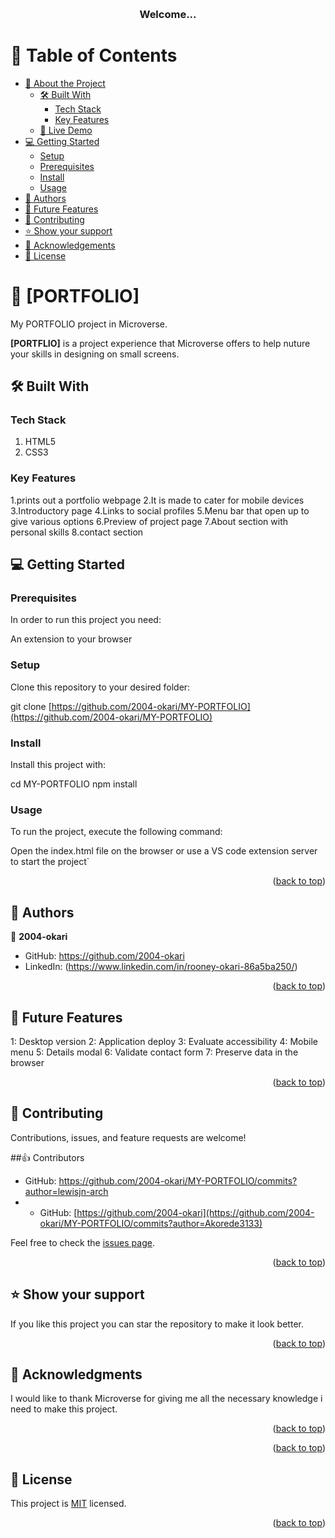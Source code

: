 <a name="readme-top"></a>

<div align="center">
  
  <br/>

  <h3><b>Welcome...</b></h3>

</div>

# 📗 Table of Contents

- [📖 About the Project](#about-project)
  - [🛠 Built With](#built-with)
    - [Tech Stack](#tech-stack)
    - [Key Features](#key-features)
  - [🚀 Live Demo](#live-demo)
- [💻 Getting Started](#getting-started)
  - [Setup](#setup)
  - [Prerequisites](#prerequisites)
  - [Install](#install)
  - [Usage](#usage)
- [👥 Authors](#authors)
- [🔭 Future Features](#future-features)
- [🤝 Contributing](#contributing)
- [⭐️ Show your support](#support)
- [🙏 Acknowledgements](#acknowledgements)
- [📝 License](#license)

# 📖 [PORTFOLIO] <a name="about-project"></a>

My PORTFOLIO project in Microverse.

**[PORTFLIO]** is a project experience that Microverse offers to help nuture your skills in designing on small screens.  

## 🛠 Built With <a name="built-with"></a>

### Tech Stack <a name="tech-stack"></a>
 1. HTML5
 2. CSS3


### Key Features <a name="key-features"></a>

  1.prints out a portfolio webpage
  2.It is made to cater for mobile devices
  3.Introductory page
  4.Links to social profiles
  5.Menu bar that open up to give various options
  6.Preview of project page
  7.About section with personal skills
  8.contact section


## 💻 Getting Started <a name="getting-started"></a>

### Prerequisites

In order to run this project you need:

An extension to your browser
### Setup

Clone this repository to your desired folder:

git clone [https://github.com/2004-okari/MY-PORTFOLIO](https://github.com/2004-okari/MY-PORTFOLIO)
### Install

Install this project with:

cd MY-PORTFOLIO
npm install
### Usage

To run the project, execute the following command:

Open the index.html file on the browser or use a VS code extension server to start the project`

<p align="right">(<a href="#readme-top">back to top</a>)</p>



## 👥 Authors <a name="authors"></a>

👤 **2004-okari**

- GitHub: https://github.com/2004-okari
- LinkedIn: (https://www.linkedin.com/in/rooney-okari-86a5ba250/)

<p align="right">(<a href="#readme-top">back to top</a>)</p>



## 🔭 Future Features <a name="future-features"></a>

1: Desktop version
2: Application deploy
3: Evaluate accessibility 
4: Mobile menu 
5: Details modal 
6: Validate contact form 
7: Preserve data in the browser 

<p align="right">(<a href="#readme-top">back to top</a>)</p>



## 🤝 Contributing <a name="contributing"></a>

Contributions, issues, and feature requests are welcome!

##👍 Contributors
- GitHub: https://github.com/2004-okari/MY-PORTFOLIO/commits?author=lewisjn-arch
- - GitHub: [https://github.com/2004-okari](https://github.com/2004-okari/MY-PORTFOLIO/commits?author=Akorede3133)

Feel free to check the [issues page](https://github.com/2004-okari/MY-PORTFOLIO/issues).

<p align="right">(<a href="#readme-top">back to top</a>)</p>



## ⭐️ Show your support <a name="support"></a>

If you like this project you can star the repository to make it look better.

<p align="right">(<a href="#readme-top">back to top</a>)</p>


## 🙏 Acknowledgments <a name="acknowledgements"></a>

I would like to thank Microverse for giving me all the necessary knowledge i need to make this project.

<p align="right">(<a href="#readme-top">back to top</a>)</p>


<p align="right">(<a href="#readme-top">back to top</a>)</p>


## 📝 License <a name="license"></a>

This project is [MIT](./MIT.md) licensed.


<p align="right">(<a href="#readme-top">back to top</a>)</p>
